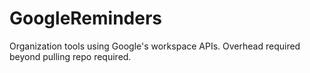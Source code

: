 # GoogleReminders
Organization tools using Google's workspace APIs. Overhead required beyond pulling repo required.
